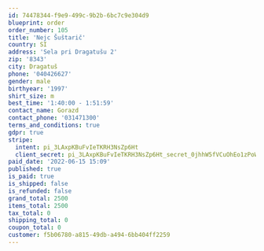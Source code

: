 ```yaml
---
id: 74478344-f9e9-499c-9b2b-6bc7c9e304d9
blueprint: order
order_number: 105
title: 'Nejc Šuštarič'
country: SI
address: 'Sela pri Dragatušu 2'
zip: '8343'
city: Dragatuš
phone: '040426627'
gender: male
birthyear: '1997'
shirt_size: m
best_time: '1:40:00 - 1:51:59'
contact_name: Gorazd
contact_phone: '031471300'
terms_and_conditions: true
gdpr: true
stripe:
  intent: pi_3LAxpKBuFvIeTKRH3NsZp6Ht
  client_secret: pi_3LAxpKBuFvIeTKRH3NsZp6Ht_secret_0jhhW5fVCuOhEo1zPoWkZxBYe
paid_date: '2022-06-15 15:09'
published: true
is_paid: true
is_shipped: false
is_refunded: false
grand_total: 2500
items_total: 2500
tax_total: 0
shipping_total: 0
coupon_total: 0
customer: f5b06780-a815-49db-a494-6bb404ff2259
---
```

